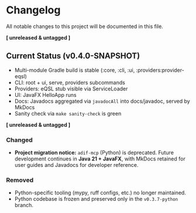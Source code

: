 # Changelog

All notable changes to this project will be documented in this file.

**[ unreleased & untagged ]**

## Current Status (v0.4.0-SNAPSHOT)
- Multi-module Gradle build is stable (:core, :cli, :ui, :providers:provider-eqsl)
- CLI: root + ui, serve, providers subcommands
- Providers: eQSL stub visible via ServiceLoader
- UI: JavaFX HelloApp runs
- Docs: Javadocs aggregated via `javadocAll` into docs/javadoc, served by MkDocs
- Sanity check via `make sanity-check` is green

**[ unreleased & untagged ]**

### Changed
- **Project migration notice:** `adif-mcp` (Python) is deprecated.
  Future development continues in **Java 21 + JavaFX**, with MkDocs retained for user guides and Javadocs for developer reference.

### Removed
- Python-specific tooling (mypy, ruff configs, etc.) no longer maintained.
- Python codebase is frozen and preserved only in the `v0.3.7-python` branch.
